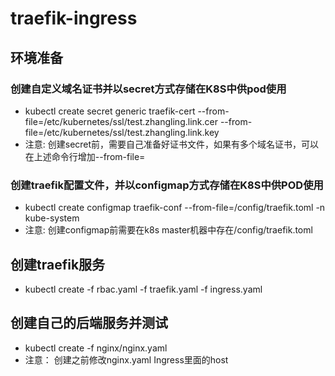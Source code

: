 # traefik-ingress
## 环境准备
### 创建自定义域名证书并以secret方式存储在K8S中供pod使用
- kubectl create secret generic traefik-cert --from-file=/etc/kubernetes/ssl/test.zhangling.link.cer --from-file=/etc/kubernetes/ssl/test.zhangling.link.key 
- 注意: 创建secret前，需要自己准备好证书文件，如果有多个域名证书，可以在上述命令行增加--from-file=
### 创建traefik配置文件，并以configmap方式存储在K8S中供POD使用
- kubectl create configmap traefik-conf --from-file=/config/traefik.toml -n kube-system
- 注意: 创建configmap前需要在k8s master机器中存在/config/traefik.toml

## 创建traefik服务
- kubectl create -f rbac.yaml -f traefik.yaml -f ingress.yaml

## 创建自己的后端服务并测试
- kubectl create -f nginx/nginx.yaml
- 注意： 创建之前修改nginx.yaml Ingress里面的host
